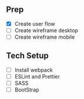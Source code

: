 ## Prep

- [x] Create user flow
- [ ] Create wireframe desktop
- [ ] Create wireframe mobile

## Tech Setup

- [ ] Install webpack
- [ ] ESLint and Prettier
- [ ] SASS
- [ ] BootStrap
